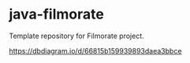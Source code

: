 # java-filmorate
Template repository for Filmorate project.

https://dbdiagram.io/d/66815b159939893daea3bbce
